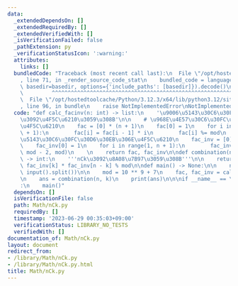 ```yaml
---
data:
  _extendedDependsOn: []
  _extendedRequiredBy: []
  _extendedVerifiedWith: []
  _isVerificationFailed: false
  _pathExtension: py
  _verificationStatusIcon: ':warning:'
  attributes:
    links: []
  bundledCode: "Traceback (most recent call last):\n  File \"/opt/hostedtoolcache/Python/3.12.3/x64/lib/python3.12/site-packages/onlinejudge_verify/documentation/build.py\"\
    , line 71, in _render_source_code_stat\n    bundled_code = language.bundle(stat.path,\
    \ basedir=basedir, options={'include_paths': [basedir]}).decode()\n          \
    \         ^^^^^^^^^^^^^^^^^^^^^^^^^^^^^^^^^^^^^^^^^^^^^^^^^^^^^^^^^^^^^^^^^^^^^^^^^^^^^^^^^\n\
    \  File \"/opt/hostedtoolcache/Python/3.12.3/x64/lib/python3.12/site-packages/onlinejudge_verify/languages/python.py\"\
    , line 96, in bundle\n    raise NotImplementedError\nNotImplementedError\n"
  code: "def calc_facinv(n: int) -> list:\n    '\u9006\u5143\u30C6\u30FC\u30D6\u30EB\
    \u3092\u4F5C\u6210\u3059\u308B'\n\n    # \u968E\u4E57\u30C6\u30FC\u30D6\u30EB\u306E\
    \u4F5C\u6210\n    fac = [0] * (n + 1)\n    fac[0] = 1\n    for i in range(1, n\
    \ + 1):\n        fac[i] = fac[i - 1] * i\n        fac[i] %= mod\n    \n    # \u9006\
    \u5143\u30C6\u30FC\u30D6\u30EB\u306E\u4F5C\u6210\n    fac_inv = [0] * (n + 1)\n\
    \    fac_inv[0] = 1\n    for i in range(1, n + 1):\n        fac_inv[i] = pow(fac[i],\
    \ mod - 2, mod)\n    \n    return fac, fac_inv\n\ndef combination(n: int, k: int)\
    \ -> int:\n    '''nCk\u3092\u8A08\u7B97\u3059\u308B'''\n\n    return fac[n] *\
    \ fac_inv[k] * fac_inv[n - k] % mod\n\ndef main() -> None:\n\n    n, k = map(int,\
    \ input().split())\n\n    mod = 10 ** 9 + 7\n    fac, fac_inv = calc_facinv(n)\n\
    \n    ans = combination(n, k)\n    print(ans)\n\n\nif __name__ == \"__main__\"\
    :\n    main()"
  dependsOn: []
  isVerificationFile: false
  path: Math/nCk.py
  requiredBy: []
  timestamp: '2023-06-29 00:35:03+09:00'
  verificationStatus: LIBRARY_NO_TESTS
  verifiedWith: []
documentation_of: Math/nCk.py
layout: document
redirect_from:
- /library/Math/nCk.py
- /library/Math/nCk.py.html
title: Math/nCk.py
---
```

